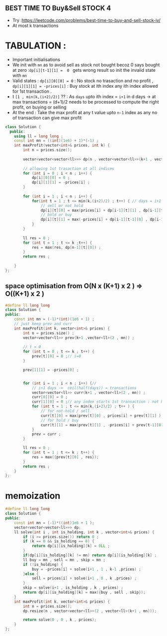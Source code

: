 ## BEST TIME TO Buy&Sell STOCK 4

- Try :https://leetcode.com/problems/best-time-to-buy-and-sell-stock-iv/
- At most k transactions
  
# TABULATION :

- Important initialisations
- We init with `mn` as to avoid sell as stock not bought becoz 0 says bought at zero :`dp[i][t-1][1] =  0 ` gets wrong result so init the invalid state with `mn`
- Valid states : `dp[i][0][0] = 0` : No stock no trasaction and no profit , `dp[i][1][1] = -prices[i]` : Buy stock at ith index any ith index allowed for 1st transaction .
- t `[1 , min(k,(i+2)/2)]` ??  : As `days` upto ith index = `i+1` in d days -> at max transactions = (d+1)/2 needs to be processed  to compute the right profit, on buying or selling
- At the end : Take the max profit at any t value upto `n-1` index as any no of transaction can give max profit
  
```cpp
class Solution {
  public:
    using ll = long long ;
    const int mn = ((int)(1e6) + 1)*(-1) ;
    int maxProfit(vector<int>& prices, int k) {
        int n = prices.size();
        
        vector<vector<vector<ll>>> dp(n , vector<vector<ll>>(k+1 , vector<ll>(2 , mn)));
        
        // allowing 1st trasaction at all indices
        for (int i = 0 ; i < n ; i++) {
            dp[i][0][0] = 0 ;
            dp[i][1][1] = -prices[i] ;
        }
        
        for (int i = 1 ; i < n ; i++) {
            for(int t = 1 ; t <= min(k,(i+2)/2) ; t++) { // days = i+1 , so at mx = (days + 1)/2 transaction are to be processed
                // sell or not hold
                dp[i][t][0] = max(prices[i] + dp[i-1][t][1] , dp[i-1][t][0]);
                // hold or buy
                dp[i][t][1] = max(-prices[i] + dp[i-1][t-1][0] , dp[i-1][t][1]);
            }
        }
        
        ll res = 0 ;
        for (int t = 1 ; t <= k ;t++) {
            res = max(res, dp[n-1][t][0]) ;
        }
        return res ;
        
    }
};
```

## space optimisation from O(N x (K+1) x 2 ) => O((K+1) x 2 )
```cpp
#define ll long long
class Solution {
public:
    const int mn = (-1)*(int)(1e6 + 1) ;
    // just keep prev and curr
    int maxProfit(int k, vector<int>& prices) {
        int n = prices.size() ; 
        vector<vector<ll>> prev(k+1 ,vector<ll>(2 , mn)) ;
        
        // t = 0
        for (int t = 0 ; t <= k ; t++) {
            prev[t][0] = 0 ;// i=0
        }

        prev[1][1] = -prices[0] ;


        for (int i = 1 ; i < n ; i++) {// 
            // i+1 days ->  ceil(half(days)) = transactions 
            vector<vector<ll>> curr(k+1 , vector<ll>(2 , mn)) ;
            curr[0][0] = 0 ;
            curr[1][0] = 0 ;// any index starts 1st transaction : not holding 
            for (int t = 1 ; t <= min(k,(i+2)/2) ; t++ ) {
                // for not-hold / sell
                curr[t][0] = max(prev[t][0] , prices[i] + prev[t][1] );
                // for hold / buy
                curr[t][1] = max(prev[t][1] , -prices[i] + prev[t-1][0] );
            }
            prev = curr ;
        }

        ll res = 0 ;
        for (int t = 1 ; t <= k ; t++) {
            res = max({prev[t][0] , res});
        }
        return res ;
    }
};

```

# memoization 
```cpp
#define ll long long 
class Solution {
public:
    const int mn = (-1)*((int)1e6 + 1 );
    vector<vector<vector<ll>>> dp;
    ll solve(int i , int is_holding, int k , vector<int>& prices) {
        if (i >= prices.size()) return 0 ;
        if (k == 0 && is_holding == 0) {
            return dp[i][is_holding][k] = 0LL ;
        }
        if(dp[i][is_holding][k] != mn) return dp[i][is_holding][k] ;
        ll buy = mn , sell = mn , skip = mn ; 
        if (!is_holding) {
            buy = -prices[i] + solve(i+1 , 1 , k-1 ,prices) ;
        }else {
            sell = prices[i] + solve(i+1 , 0 , k ,prices) ;
        }
        skip = solve(i+1 , is_holding , k , prices) ;
        return dp[i][is_holding][k] = max({buy , sell , skip});
    }
    int maxProfit(int k, vector<int>& prices) {
        int n = prices.size();
        dp.resize(n , vector<vector<ll>>(2 , vector<ll>(k+1 , mn)));

        return solve(0 , 0 , k , prices);
    }
};
```
